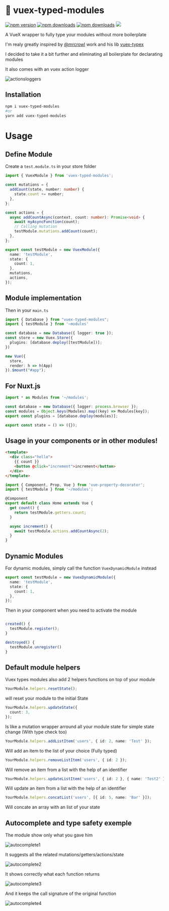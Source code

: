 # 🧰 vuex-typed-modules

[![npm version][npm-version-src]][npm-version-href]
[![npm downloads][npm-downloads-src]][npm-downloads-href]
[![npm downloads][npm-total-downloads-src]][npm-downloads-href]
<img src='https://img.shields.io/npm/l/vuex-typed-modules.svg'>

[npm-version-src]: https://img.shields.io/npm/v/vuex-typed-modules.svg
[npm-version-href]: https://www.npmjs.com/package/vuex-typed-modules
[npm-downloads-src]: https://img.shields.io/npm/dm/vuex-typed-modules.svg
[npm-total-downloads-src]: https://img.shields.io/npm/dt/vuex-typed-modules.svg
[npm-downloads-href]: https://www.npmjs.com/package/vuex-typed-modules

A VueX wrapper to fully type your modules without more boilerplate

I'm realy greatly inspired by [@mrcrowl](https://github.com/mrcrowl) work and his lib [vuex-typex](https://github.com/mrcrowl/vuex-typex)

I decided to take it a bit further and eliminating all boilerplate for declarating modules

It also comes with an vuex action logger

![actionsloggers](https://github.com/victorgarciaesgi/vuex-typed-modules/blob/master/captures/actionlogger.png?raw=true)

## Installation

```bash
npm i vuex-typed-modules
#or
yarn add vuex-typed-modules
```

# Usage

## Define Module

Create a `test.module.ts` in your store folder

```typescript
import { VuexModule } from 'vuex-typed-modules';

const mutations = {
  addCount(state, number: number) {
    state.count += number;
  },
};

const actions = {
  async addCountAsync(context, count: number): Promise<void> {
    await myAsyncFunction(count);
    // Calling mutation
    testModule.mutations.addCount(count);
  },
};

export const testModule = new VuexModule({
  name: 'testModule',
  state: {
    count: 1,
  },
  mutations,
  actions,
});
```

## Module implementation

Then in your `main.ts`

```typescript
import { Database } from "vuex-typed-modules";
import { testModule } from '~modules'

const database = new Database({ logger: true });
const store = new Vuex.Store({
  plugins: [database.deploy([testModule])];
})

new Vue({
  store,
  render: h => h(App)
}).$mount("#app");
```

## For Nuxt.js

```typescript
import * as Modules from '~/modules';

const database = new Database({ logger: process.browser });
const modules = Object.keys(Modules).map((key) => Modules[key]);
export const plugins = [database.deploy(modules)];

export const state = () => ({});
```

## Usage in your components or in other modules!

```html
<template>
  <div class="hello">
    {{ count }}
    <button @click="increment">increment</button>
  </div>
</template>
```

```typescript
import { Component, Prop, Vue } from 'vue-property-decorator';
import { testModule } from '~/modules';

@Component
export default class Home extends Vue {
  get count() {
    return testModule.getters.count;
  }

  async increment() {
    await testModule.actions.addCountAsync(2);
  }
}
```

## Dynamic Modules

For dynamic modules, simply call the function `VuexDynamicModule` instead

```typescript
export const testModule = new VuexDynamicModule({
  name: 'testModule',
  state: {
    count: 1,
  },
});
```

Then in your component when you need to activate the module

```typescript

created() {
  testModule.register();
}

destroyed() {
  testModule.unregister()
}

```

## Default module helpers

Vuex types modules also add 2 helpers functions on top of your module

```typescript
YourModule.helpers.resetState();
```

will reset your module to the initial State

```typescript
YourModule.helpers.updateState({
  count: 3,
});
```

Is like a mutation wrapper arround all your module state for simple state change (With type check too)

```typescript
YourModule.helpers.addListItem('users', { id: 2, name: 'Test' });
```

Will add an item to the list of your choice (Fully typed)

```typescript
YourModule.helpers.removeListItem('users', { id: 2 });
```

Will remove an item from a list with the help of an identifier

```typescript
YourModule.helpers.updateListItem('users', { id: 2 }, { name: 'Test2' });
```

Will update an item from a list with the help of an identifier

```typescript
YourModule.helpers.concatList('users', [{ id: 5, name: 'Bar' }]);
```

Will concate an array with an list of your state

## Autocomplete and type safety exemple

The module show only what you gave him

![autocomplete1](https://github.com/victorgarciaesgi/Vuex-typed-modules/blob/master/captures/autocomplete1.png?raw=true)

It suggests all the related mutations/getters/actions/state

![autocomplete2](https://github.com/victorgarciaesgi/Vuex-typed-modules/blob/master/captures/autocomplete2.png?raw=true)

It shows correctly what each function returns

![autocomplete3](https://github.com/victorgarciaesgi/Vuex-typed-modules/blob/master/captures/autocomplete3.png?raw=true)

And it keeps the call signature of the original function

![autocomplete4](https://github.com/victorgarciaesgi/Vuex-typed-modules/blob/master/captures/autocomplete4.png?raw=true)
